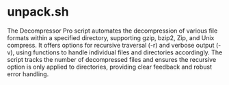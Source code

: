 # unpack.sh
The Decompressor Pro script automates the decompression of various file formats within a specified directory, supporting gzip, bzip2, Zip, and Unix compress. It offers options for recursive traversal (-r) and verbose output (-v), using functions to handle individual files and directories accordingly. The script tracks the number of decompressed files and ensures the recursive option is only applied to directories, providing clear feedback and robust error handling.
